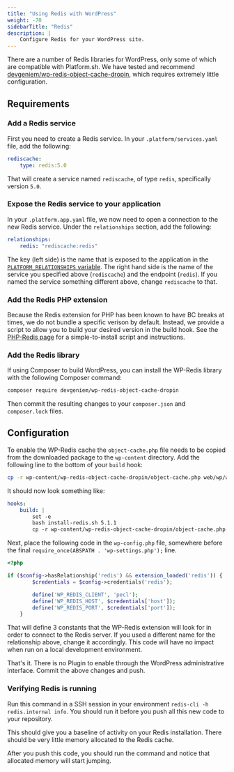 ```yaml
---
title: "Using Redis with WordPress"
weight: -70
sidebarTitle: "Redis"
description: |
    Configure Redis for your WordPress site.
---
```


There are a number of Redis libraries for WordPress, only some of which are compatible with Platform.sh.  We have tested and recommend [devgeniem/wp-redis-object-cache-dropin](https://packagist.org/packages/devgeniem/wp-redis-object-cache-dropin), which requires extremely little configuration.

## Requirements

### Add a Redis service

First you need to create a Redis service.  In your `.platform/services.yaml` file, add the following:

```yaml
rediscache:
    type: redis:5.0
```

That will create a service named `rediscache`, of type `redis`, specifically version `5.0`.

### Expose the Redis service to your application

In your `.platform.app.yaml` file, we now need to open a connection to the new Redis service.  Under the `relationships` section, add the following:

```yaml
relationships:
    redis: "rediscache:redis"
```

The key (left side) is the name that is exposed to the application in the [`PLATFORM_RELATIONSHIPS` variable](../../development/variables/use-variables.md#use-platformsh-provided-variables).
The right hand side is the name of the service you specified above (`rediscache`) and the endpoint (`redis`).
If you named the service something different above, change `rediscache` to that.

### Add the Redis PHP extension

Because the Redis extension for PHP has been known to have BC breaks at times, we do not bundle a specific verison by default.  Instead, we provide a script to allow you to build your desired version in the build hook.  See the [PHP-Redis page](/languages/php/redis.md) for a simple-to-install script and instructions.

### Add the Redis library

If using Composer to build WordPress, you can install the WP-Redis library with the following Composer command:

```bash
composer require devgeniem/wp-redis-object-cache-dropin
```

Then commit the resulting changes to your `composer.json` and `composer.lock` files.

## Configuration

To enable the WP-Redis cache the `object-cache.php` file needs to be copied from the downloaded package to the `wp-content` directory.  Add the following line to the bottom of your `build` hook:

```bash
cp -r wp-content/wp-redis-object-cache-dropin/object-cache.php web/wp/wp-content/object-cache.php
```

It should now look something like:

```yaml
hooks:
    build: |
        set -e
        bash install-redis.sh 5.1.1
        cp -r wp-content/wp-redis-object-cache-dropin/object-cache.php web/wp/wp-content/object-cache.php
```

Next, place the following code in the `wp-config.php` file, somewhere before the final `require_once(ABSPATH . 'wp-settings.php');` line.

```php
<?php

if ($config->hasRelationship('redis') && extension_loaded('redis')) {
		$credentials = $config->credentials('redis');

		define('WP_REDIS_CLIENT', 'pecl');
		define('WP_REDIS_HOST', $credentials['host']);
		define('WP_REDIS_PORT', $credentials['port']);
	}
```

That will define 3 constants that the WP-Redis extension will look for in order to connect to the Redis server.  If you used a different name for the relationship above, change it accordingly.  This code will have no impact when run on a local development environment.

That's it.  There is no Plugin to enable through the WordPress administrative interface.  Commit the above changes and push.

### Verifying Redis is running

Run this command in a SSH session in your environment `redis-cli -h redis.internal info`. You should run it before you push all this new code to your repository.

This should give you a baseline of activity on your Redis installation. There should be very little memory allocated to the Redis cache.

After you push this code, you should run the command and notice that allocated memory will start jumping.
